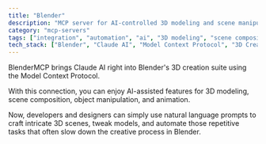 ```yaml
---
title: "Blender"
description: "MCP server for AI-controlled 3D modeling and scene manipulation in Blender."
category: "mcp-servers"
tags: ["integration", "automation", "ai", "3D modeling", "scene composition", "object manipulation", "animation workflows"]
tech_stack: ["Blender", "Claude AI", "Model Context Protocol", "3D Creation Suite"]
---
```


BlenderMCP brings Claude AI right into Blender's 3D creation suite using the Model Context Protocol. 

With this connection, you can enjoy AI-assisted features for 3D modeling, scene composition, object manipulation, and animation. 

Now, developers and designers can simply use natural language prompts to craft intricate 3D scenes, tweak models, and automate those repetitive tasks that often slow down the creative process in Blender.